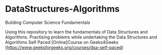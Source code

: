 # DataStructures-Algorithms
Building Computer Science Fundamentals

Using this repository to learn the fundamentals of Data Structures and Algorithms. Practising problems while undertaking the Data Structures and Algorithms Self Paced [Online]Course on Geeks4Geeks (https://www.geeksforgeeks.org/courses/dsa-self-paced)
